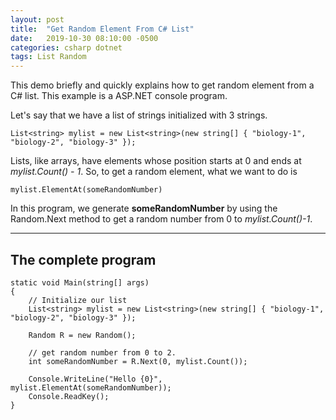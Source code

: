 ```yaml
---
layout: post
title:  "Get Random Element From C# List"
date:   2019-10-30 08:10:00 -0500
categories: csharp dotnet
tags: List Random
---
```


This demo briefly and quickly explains how to get random element from a C# list. This example is a ASP.NET console program.

Let's say that we have a list of strings initialized with 3 strings.
```
List<string> mylist = new List<string>(new string[] { "biology-1", "biology-2", "biology-3" });
```

Lists, like arrays, have elements whose position starts at 0 and ends at *mylist.Count() - 1*.
So, to get a random element, what we want to do is 
```
mylist.ElementAt(someRandomNumber)
```
In this program, we generate **someRandomNumber** by using the Random.Next method to get a random number from 0 to *mylist.Count()-1*. 

___
## The complete program
```
static void Main(string[] args)
{
    // Initialize our list
    List<string> mylist = new List<string>(new string[] { "biology-1", "biology-2", "biology-3" });

    Random R = new Random();

    // get random number from 0 to 2. 
    int someRandomNumber = R.Next(0, mylist.Count());

    Console.WriteLine("Hello {0}", mylist.ElementAt(someRandomNumber));
    Console.ReadKey();
}
```



